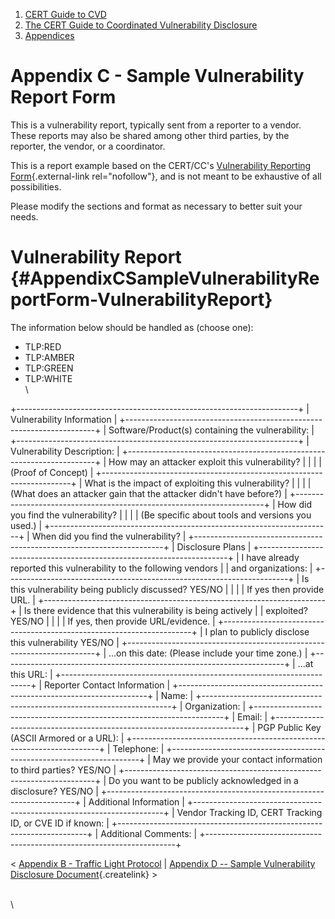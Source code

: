 



1.  [CERT Guide to CVD](index.md)
2.  [The CERT Guide to Coordinated Vulnerability
    Disclosure](The-CERT-Guide-to-Coordinated-Vulnerability-Disclosure_47677443.md)
3.  [Appendices](Appendices_49414192.md)


# Appendix C - Sample Vulnerability Report Form 








This is a vulnerability report, typically sent from a reporter to a
vendor. These reports may also be shared among other third parties, by
the reporter, the vendor, or a coordinator.

This is a report example based on the CERT/CC\'s [Vulnerability
Reporting Form](https://www.kb.cert.org/vuls/report/){.external-link
rel="nofollow"}, and is not meant to be exhaustive of all possibilities.

Please modify the sections and format as necessary to better suit your
needs.

# Vulnerability Report {#AppendixCSampleVulnerabilityReportForm-VulnerabilityReport}

The information below should be handled as (choose one):

-   TLP:RED
-   TLP:AMBER
-   TLP:GREEN
-   TLP:WHITE\
    \


+----------------------------------------------------------------------+
| Vulnerability Information                                            |
+----------------------------------------------------------------------+
| Software/Product(s) containing the vulnerability:                    |
+----------------------------------------------------------------------+
| Vulnerability Description:                                           |
+----------------------------------------------------------------------+
| How may an attacker exploit this vulnerability?                      |
|                                                                      |
| (Proof of Concept)                                                   |
+----------------------------------------------------------------------+
| What is the impact of exploiting this vulnerability?                 |
|                                                                      |
| (What does an attacker gain that the attacker didn\'t have before?)  |
+----------------------------------------------------------------------+
| How did you find the vulnerability?                                  |
|                                                                      |
| (Be specific about tools and versions you used.)                     |
+----------------------------------------------------------------------+
| When did you find the vulnerability?                                 |
+----------------------------------------------------------------------+
| Disclosure Plans                                                     |
+----------------------------------------------------------------------+
| I have already reported this vulnerability to the following vendors  |
| and organizations:                                                   |
+----------------------------------------------------------------------+
| Is this vulnerability being publicly discussed? YES/NO               |
|                                                                      |
| If yes then provide URL.                                             |
+----------------------------------------------------------------------+
| Is there evidence that this vulnerability is being actively          |
| exploited? YES/NO                                                    |
|                                                                      |
| If yes, then provide URL/evidence.                                   |
+----------------------------------------------------------------------+
| I plan to publicly disclose this vulnerability YES/NO                |
+----------------------------------------------------------------------+
| \...on this date: (Please include your time zone.)                   |
+----------------------------------------------------------------------+
| \...at this URL:                                                     |
+----------------------------------------------------------------------+
| Reporter Contact Information                                         |
+----------------------------------------------------------------------+
| Name:                                                                |
+----------------------------------------------------------------------+
| Organization:                                                        |
+----------------------------------------------------------------------+
| Email:                                                               |
+----------------------------------------------------------------------+
| PGP Public Key (ASCII Armored or a URL):                             |
+----------------------------------------------------------------------+
| Telephone:                                                           |
+----------------------------------------------------------------------+
| May we provide your contact information to third parties? YES/NO     |
+----------------------------------------------------------------------+
| Do you want to be publicly acknowledged in a disclosure? YES/NO      |
+----------------------------------------------------------------------+
| Additional Information                                               |
+----------------------------------------------------------------------+
| Vendor Tracking ID, CERT Tracking ID, or CVE ID if known:            |
+----------------------------------------------------------------------+
| Additional Comments:                                                 |
+----------------------------------------------------------------------+




\< [Appendix B - Traffic Light
Protocol](Appendix-B---Traffic-Light-Protocol_47677521.md) \|
[Appendix D -- Sample Vulnerability Disclosure
Document](/confluence/pages/createpage.action?spaceKey=CVD&title=Appendix+D+%E2%80%93+Sample+Vulnerability+Disclosure+Document&linkCreation=true&fromPageId=47677523){.createlink}
\>



\
\












